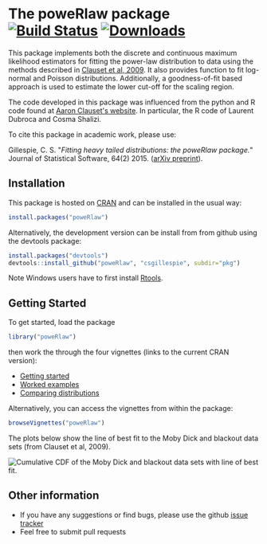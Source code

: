 The poweRlaw package [![Build Status](https://travis-ci.org/csgillespie/poweRlaw.png?branch=master,dev)](https://travis-ci.org/csgillespie/poweRlaw) [![Downloads](http://cranlogs.r-pkg.org/badges/poweRlaw?color=brightgreen)](http://cran.rstudio.com/package=poweRlaw)
====================


This package implements both the discrete and continuous maximum likelihood estimators for fitting the power-law distribution to data using the methods described in [Clauset et al, 2009](http://arxiv.org/abs/0706.1062). It also provides function to fit log-normal and Poisson distributions. Additionally, a goodness-of-fit based approach is used to estimate the lower cut-off for the scaling region. 

The code developed in this package was influenced from the python and R code found at [Aaron Clauset's website](http://tuvalu.santafe.edu/~aaronc/powerlaws/). In particular, the R code of Laurent Dubroca and Cosma Shalizi.

To cite this package in academic work, please use:

Gillespie, C. S. "*Fitting heavy tailed distributions: the poweRlaw package.*" Journal of Statistical Software, 64(2) 2015. ([arXiv preprint](http://arxiv.org/abs/1407.3492)).

Installation
------------

This package is hosted on [CRAN](http://cran.r-project.org/web/packages/poweRlaw/) and can be installed in the usual way:
```r
install.packages("poweRlaw")
```
Alternatively, the development version can be install from from github using the devtools package:
```r
install.packages("devtools")
devtools::install_github("poweRlaw", "csgillespie", subdir="pkg")
```

Note Windows users have to first install [Rtools](http://cran.rstudio.com/bin/windows/Rtools/).

Getting Started
---------------

To get started, load the package
```r
library("poweRlaw")
```
then work the through the four vignettes (links to the current CRAN version): 

 * [Getting started](http://cran.r-project.org/web/packages/poweRlaw/vignettes/poweRlaw.pdf)
 * [Worked examples](http://cran.r-project.org/web/packages/poweRlaw/vignettes/examples.pdf)
 * [Comparing distributions](http://cran.r-project.org/web/packages/poweRlaw/vignettes/compare_distributions.pdf)

Alternatively, you can access the vignettes from within the package:
```r
browseVignettes("poweRlaw")
```
The plots below show the line of best fit to the Moby Dick and blackout data sets (from Clauset et al, 2009).


![Cumulative CDF of the Moby Dick and blackout data sets with line of best fit.](https://raw.github.com/csgillespie/poweRlaw/master/graphics/figure1.png)


Other information
-----------------

 * If you have any suggestions or find bugs, please use the github [issue tracker](https://github.com/csgillespie/poweRlaw/issues)
 * Feel free to submit pull requests



